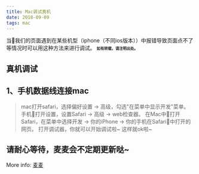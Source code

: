 ```yaml
---
title: Mac调试真机
date: 2018-09-09
tags: mac
---
```

当我们的页面遇到在某些机型（iphone（不同ios版本））中报错导致页面点不了等情况时可以用这种方法来进行调试。
<font size=1>**如有转载，请注明出处。**</font>
## 真机调试
## 1、手机数据线连接mac
> mac打开safari，选择偏好设置 -> 高级，勾选"在菜单中显示开发"菜单。
> 手机打开设置，设置Safari -> 高级 -> web检查器。
> 在Mac中打开Safari，在菜单中选择开发 -> 你的iPhone -> 你的手机在Safari中打开的网页。
> 打开调试器，你就可以开始调试啦~
> 这样就ok啦~


## 请耐心等待，麦麦会不定期更新哒~
More info: [麦麦](https://github.com/maimai123)
